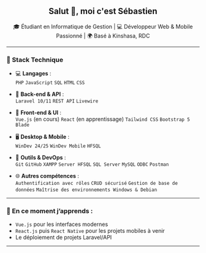 <h2 align="center">Salut 👋, moi c'est Sébastien</h2>

<p align="center">
🎓 Étudiant en Informatique de Gestion | 💻 Développeur Web & Mobile Passionné | 🌍 Basé à Kinshasa, RDC  
</p>

---

### 🧰 Stack Technique

- 💻 **Langages** :  
  `PHP` `JavaScript` `SQL` `HTML` `CSS`

- 🧱 **Back-end & API** :  
  `Laravel 10/11` `REST API` `Livewire`

- 🎨 **Front-end & UI** :  
  `Vue.js` (en cours) `React` (en apprentissage) `Tailwind CSS` `Bootstrap 5` `Blade`

- 🖥️ **Desktop & Mobile** :  
  `WinDev 24/25` `WinDev Mobile` `HFSQL`

- 🧰 **Outils & DevOps** :  
  `Git` `GitHub` `XAMPP` `Server HFSQL` `SQL Server` `MySQL` `ODBC` `Postman`

- 🌐 **Autres compétences** :  
  `Authentification avec rôles` `CRUD sécurisé` `Gestion de base de données` `Maîtrise des environnements Windows & Debian`

---

### 🚀 En ce moment j’apprends :

- `Vue.js` pour les interfaces modernes
- `React.js` puis `React Native` pour les projets mobiles à venir
- Le déploiement de projets Laravel/API

---
